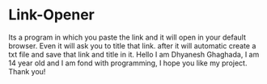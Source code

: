 # Link-Opener
Its a program in which you paste the link and it will open in your default browser. Even it will ask you to title that link. after it will automatic create a txt file and save that link and title in it. Hello I am Dhyanesh Ghaghada, I am 14 year old and I am fond with programming, I hope you like my project. Thank you!
